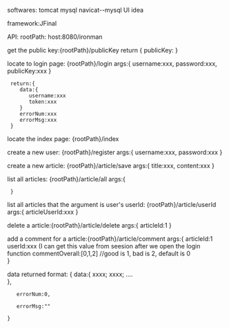 
softwares:
      tomcat 
      mysql 
      navicat--mysql UI 
      idea

framework:JFinal

API:
  rootPath: host:8080/ironman
  
  get the public key:{rootPath}/publicKey
     return {
        publicKey:
     }

  locate to login page: {rootPath}/login
     args:{
        username:xxx,
        password:xxx,
        publicKey:xxx
     }
     
     return:{
        data:{
           username:xxx
           token:xxx      
        }
        errorNum:xxx
        errorMsg:xxx
     }
  
  locate the index page: {rootPath}/index
  
  create a new user: {rootPath}/register 
    args:{
       username:xxx,
       password:xxx
    }
    
    
  create a new article: {rootPath}/article/save 
     args:{
         title:xxx,
         content:xxx
     }
      
  list all articles: {rootPath}/article/all 
     args:{
        
     }
     
  list all articles that the argument is user's userId: {rootPath}/article/userId 
     args:{
        articleUserId:xxx
     }
     
  delete a article:{rootPath}/article/delete
      args:{
         articleId:1
      }
      
  add a comment for a article:{rootPath}/article/comment
      args:{
         articleId:1
         userId:xxx  (I can get this value from seesion after we open the login function
         commentOverall:[0,1,2] //good is 1, bad is 2, default is 0          
      }
      
    
    
    
    
    
    
    
    
    
  
  data returned format:
    {
       data:{
          xxxx;
          xxxx;
          ....      
       },
       
       errorNum:0,
       
       errorMsg:""
         
    }
     


  


